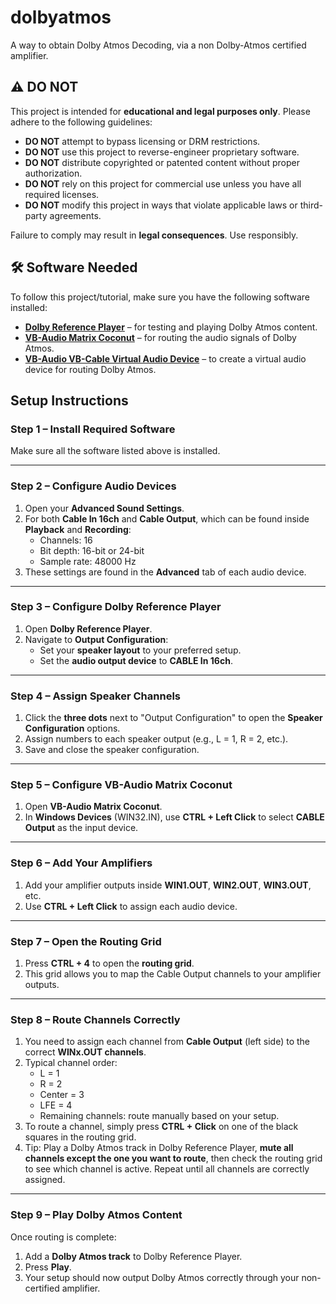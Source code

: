 # dolbyatmos
A way to obtain Dolby Atmos Decoding, via a non Dolby-Atmos certified amplifier.




## ⚠️ DO NOT

This project is intended for **educational and legal purposes only**. Please adhere to the following guidelines:

- **DO NOT** attempt to bypass licensing or DRM restrictions.  
- **DO NOT** use this project to reverse-engineer proprietary software.  
- **DO NOT** distribute copyrighted or patented content without proper authorization.  
- **DO NOT** rely on this project for commercial use unless you have all required licenses.  
- **DO NOT** modify this project in ways that violate applicable laws or third-party agreements.  

Failure to comply may result in **legal consequences**. Use responsibly.  




## 🛠️ Software Needed

To follow this project/tutorial, make sure you have the following software installed:

- **[Dolby Reference Player](https://www.dolby.com/)** – for testing and playing Dolby Atmos content.  
- **[VB-Audio Matrix Coconut](https://vb-audio.com/Matrix/coconut.htm)** – for routing the audio signals of Dolby Atmos.  
- **[VB-Audio VB-Cable Virtual Audio Device](https://vb-audio.com/Cable/)** – to create a virtual audio device for routing Dolby Atmos. 

## Setup Instructions

### Step 1 – Install Required Software
Make sure all the software listed above is installed.

---

### Step 2 – Configure Audio Devices
1. Open your **Advanced Sound Settings**.  
2. For both **Cable In 16ch** and **Cable Output**, which can be found inside **Playback** and **Recording**:
   - Channels: 16  
   - Bit depth: 16-bit or 24-bit  
   - Sample rate: 48000 Hz  
3. These settings are found in the **Advanced** tab of each audio device.

---

### Step 3 – Configure Dolby Reference Player
1. Open **Dolby Reference Player**.  
2. Navigate to **Output Configuration**:
   - Set your **speaker layout** to your preferred setup.  
   - Set the **audio output device** to **CABLE In 16ch**.  

---

### Step 4 – Assign Speaker Channels
1. Click the **three dots** next to "Output Configuration" to open the **Speaker Configuration** options.  
2. Assign numbers to each speaker output (e.g., L = 1, R = 2, etc.).  
3. Save and close the speaker configuration.

---

### Step 5 – Configure VB-Audio Matrix Coconut
1. Open **VB-Audio Matrix Coconut**.  
2. In **Windows Devices** (WIN32.IN), use **CTRL + Left Click** to select **CABLE Output** as the input device.  

---

### Step 6 – Add Your Amplifiers
1. Add your amplifier outputs inside **WIN1.OUT**, **WIN2.OUT**, **WIN3.OUT**, etc.  
2. Use **CTRL + Left Click** to assign each audio device.

---

### Step 7 – Open the Routing Grid
1. Press **CTRL + 4** to open the **routing grid**.  
2. This grid allows you to map the Cable Output channels to your amplifier outputs.

---

### Step 8 – Route Channels Correctly
1. You need to assign each channel from **Cable Output** (left side) to the correct **WINx.OUT channels**.  
2. Typical channel order:
   - L = 1  
   - R = 2  
   - Center = 3  
   - LFE = 4  
   - Remaining channels: route manually based on your setup.
3. To route a channel, simply press **CTRL + Click** on one of the black squares in the routing grid.  
4. Tip: Play a Dolby Atmos track in Dolby Reference Player, **mute all channels except the one you want to route**, then check the routing grid to see which channel is active. Repeat until all channels are correctly assigned.

---

### Step 9 – Play Dolby Atmos Content
Once routing is complete:
1. Add a **Dolby Atmos track** to Dolby Reference Player.  
2. Press **Play**.  
3. Your setup should now output Dolby Atmos correctly through your non-certified amplifier.
